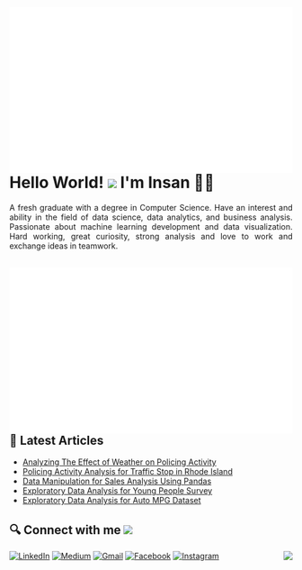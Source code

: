 <img align='right' src = "https://github.com/insancs/github-stats-transparent/blob/output/generated/overview.svg">

# Hello World! <img src="https://github.com/TheDudeThatCode/TheDudeThatCode/blob/master/Assets/Hi.gif" width="30px"> I'm Insan 👦🏻

<p align="justify">
 A fresh graduate with a degree in Computer Science. Have an interest and ability in the field of data science, data analytics, and business analysis. Passionate about machine learning development and data visualization. Hard working, great curiosity, strong analysis and love to work and exchange ideas in teamwork.
 <br>
 <br>
</p>



<!-- ## 👁‍🗨 Visitors Count -->

<!--![Visitor Count](https://profile-counter.glitch.me/{myarist}/count.svg) -->

<img align='right' src = "https://github.com/insancs/github-stats-transparent/blob/output/generated/languages.svg">

 <!-- ## ⭐ Popular Repositories

| 🎓 Courses | [DQLab](https://github.com/MyArist/DQLab) · [Dicoding](https://github.com/myarist/Dicoding) · [Progate](https://github.com/myarist/Progate) |
|:--------|:--------------------|
| ⚙ Projects | [Rock Paper Scissors](https://github.com/myarist/Rock-Paper-Scissors) · [Searching Program](https://github.com/myarist/Searching-Program) | 
| 📝  Article | [Data Science Guide](https://github.com/myarist/Data-Science-Guide) · [Data Science Learning Path](https://github.com/myarist/Data-Science-Learning-Path) | 
-->

## 📃 Latest Articles

<!-- BLOG-POST-LIST:START -->
- [Analyzing The Effect of Weather on Policing Activity](https://insancs.medium.com/analyzing-the-effect-of-weather-on-policing-activity-e75111d08923)
- [Policing Activity Analysis for Traffic Stop in Rhode Island](https://insancs.medium.com/policing-activity-analysis-for-traffic-stop-in-rhode-island-9a388ac61129)
- [Data Manipulation for Sales Analysis Using Pandas](https://insancs.medium.com/data-manipulation-for-sales-analysis-using-pandas-51049bac6bb8)
- [Exploratory Data Analysis for Young People Survey](https://insancs.medium.com/exploratory-data-analysis-for-young-people-survey-330898a117fd)
- [Exploratory Data Analysis for Auto MPG Dataset](https://insancs.medium.com/exploratory-data-analysis-for-auto-mpg-dataset-f9ce86a52b1a)
<!-- BLOG-POST-LIST:END -->


## 🔍 Connect with me <img src="https://github.com/TheDudeThatCode/TheDudeThatCode/blob/master/Assets/Handshake.gif" width="90px">
<img align='right' src="https://github.com/TheDudeThatCode/TheDudeThatCode/blob/master/Assets/Developer.gif" height="150px">

<p>
  <a href="https://www.linkedin.com/in/insancs/" target="_blank"><img alt="LinkedIn" src="https://img.shields.io/badge/linkedin-%230077B5.svg?&style=for-the-badge&logo=linkedin&logoColor=white" /></a>  
  <a href="https://medium.com/@insancs" target="_blank"><img alt="Medium" src="https://img.shields.io/badge/medium-%2312100E.svg?&style=for-the-badge&logo=medium&logoColor=white" /></a>  
  <!-- <a href="#" target="_blank"><img alt="Kaggle" src="https://img.shields.io/badge/Kaggle-2C8EBB?&style=for-the-badge&logo=kaggle&logoColor=white" /></a>  -->
  <a href="mailto:insancs@gmail.com" target="_blank"><img alt="Gmail" src="https://img.shields.io/badge/gmail-D14836?&style=for-the-badge&logo=gmail&logoColor=white"/></a>    
  <a href="https://web.facebook.com/insancahyas/" target="_blank"><img alt="Facebook" src="https://img.shields.io/badge/facebook-%231877F2.svg?&style=for-the-badge&logo=facebook&logoColor=white" /></a>  
  <a href="https://www.instagram.com/rlo.ics/" target="_blank"><img alt="Instagram" src="https://img.shields.io/badge/instagram-%23E4405F.svg?&style=for-the-badge&logo=instagram&logoColor=white" /></a>  
<!--   <a href="https://twitter.com/my_arist" target="_blank"><img alt="Twitter" src="https://img.shields.io/badge/twitter-%231DA1F2.svg?&style=for-the-badge&logo=twitter&logoColor=white" /></a>   -->
 <!-- <a href="https://wa.me/" target="_blank"><img alt="WhatsApp" src="https://img.shields.io/badge/WhatsApp-25D366?style=for-the-badge&logo=whatsapp&logoColor=white" /></a> --> 
</p>
